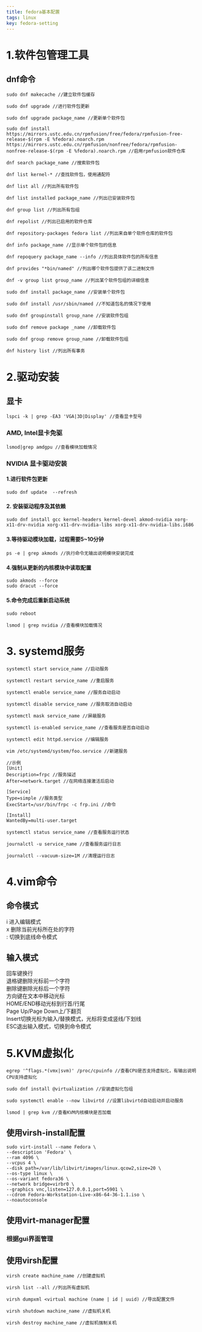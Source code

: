 ```yaml
---
title: fedora基本配置
tags: linux
key: fedora-setting 
---
```

# 1.软件包管理工具
## dnf命令
```
sudo dnf makecache //建立软件包缓存
```
```
sudo dnf upgrade //进行软件包更新
```
```
sudo dnf upgrade package_name //更新单个软件包
```
```
sudo dnf install https://mirrors.ustc.edu.cn/rpmfusion/free/fedora/rpmfusion-free-release-$(rpm -E %fedora).noarch.rpm https://mirrors.ustc.edu.cn/rpmfusion/nonfree/fedora/rpmfusion-nonfree-release-$(rpm -E %fedora).noarch.rpm //启用rpmfusion软件仓库
```
```
dnf search package_name //搜索软件包
```
```
dnf list kernel-* //查找软件包，使用通配符
```
```
dnf list all //列出所有软件包
```
```
dnf list installed package_name //列出已安装软件包
```
```
dnf group list //列出所有包组
```
```
dnf repolist //列出已启用的软件仓库
```
```
dnf repository-packages fedora list //列出来自单个软件仓库的软件包
```
```
dnf info package_name //显示单个软件包的信息
```
```
dnf repoquery package_name --info //列出具体软件包的所有信息
```
```
dnf provides "*bin/named" //列出哪个软件包提供了该二进制文件
```
```
dnf -v group list group_name //列出某个软件包组的详细信息
```
```
sudo dnf install package_name //安装单个软件包
```
```
sudo dnf install /usr/sbin/named //不知道包名的情况下使用
```
```
sudo dnf groupinstall group_nane //安装软件包组
```
```
sudo dnf remove package _name //卸载软件包
```
```
sudo dnf group remove group_name //卸载软件包组
```
```
dnf history list //列出所有事务
```
# 2.驱动安装
## 显卡
```
lspci -k | grep -EA3 'VGA|3D|Display' //查看显卡型号
```
### AMD, Intel显卡免驱
```
lsmod|grep amdgpu //查看模块加载情况
```
### NVIDIA 显卡驱动安装
#### 1.进行软件包更新
```
sudo dnf update  --refresh
```
#### 2. 安装驱动程序及其依赖
```
sudo dnf install gcc kernel-headers kernel-devel akmod-nvidia xorg-x11-drv-nvidia xorg-x11-drv-nvidia-libs xorg-x11-drv-nvidia-libs.i686
```
#### 3.等待驱动模块加载，过程需要5~10分钟
```
ps -e | grep akmods //执行命令无输出说明模块安装完成
```
#### 4.强制从更新的内核模块中读取配置
```
sudo akmods --force 
sudo dracut --force
```
#### 5.命令完成后重新启动系统
```
sudo reboot
```
```
lsmod | grep nvidia //查看模块加载情况
```
# 3. systemd服务
```
systemctl start service_name //启动服务
```
```
systemctl restart service_name //重启服务
```
```
systemctl enable service_name //服务自动启动
```
```
systemctl disable service_name //服务取消自动启动
```
```
systemctl mask service_name //屏蔽服务
```
```
systemctl is-enabled service_name //查看服务是否自动启动
```
```
systemctl edit httpd.service //编辑服务
```
```
vim /etc/systemd/system/foo.service //新建服务
```
```
//示例
[Unit]
Description=frpc //服务描述
After=network.target //在网络连接激活后启动

[Service]
Type=simple //服务类型
ExecStart=/usr/bin/frpc -c frp.ini //命令

[Install]
WantedBy=multi-user.target
```
```
systemctl status service_name //查看服务运行状态
```
```
journalctl -u service_name //查看服务运行日志
```
```
journalctl --vacuum-size=1M //清理运行日志
```
# 4.vim命令
## 命令模式  
i 进入编辑模式  
x 删除当前光标所在处的字符  
: 切换到底线命令模式  
## 输入模式
回车键换行  
退格键删除光标前一个字符  
删除键删除光标后一个字符  
方向键在文本中移动光标  
HOME/END移动光标到行首/行尾  
Page Up/Page Down上/下翻页  
Insert切换光标为输入/替换模式，光标将变成竖线/下划线  
ESC退出输入模式，切换到命令模式  

# 5.KVM虚拟化
```
egrep '^flags.*(vmx|svm)' /proc/cpuinfo //查看CPU是否支持虚拟化，有输出说明CPU支持虚拟化
```
```
sudo dnf install @virtualization //安装虚拟化包组
```
```
sudo systemctl enable --now libvirtd //设置libvirtd自动启动并启动服务
```
```
lsmod | grep kvm //查看KVM内核模块是否加载
```
## 使用virsh-install配置
```
sudo virt-install --name Fedora \
--description 'Fedora' \
--ram 4096 \
--vcpus 4 \
--disk path=/var/lib/libvirt/images/linux.qcow2,size=20 \
--os-type linux \
--os-variant fedora36 \
--network bridge=virbr0 \
--graphics vnc,listen=127.0.0.1,port=5901 \
--cdrom Fedora-Workstation-Live-x86-64-36-1.1.iso \
--noautoconsole
```
## 使用virt-manager配置
### 根据gui界面管理
## 使用virsh配置
```
virsh create machine_name //创建虚拟机
```
```
virsh list --all //列出所有虚拟机
```
```
virsh dumpxml <virtual machine (name | id | uuid) //导出配置文件
```
```
virsh shutdown machine_name //虚拟机关机
```
```
virsh destroy machine_name //虚拟机强制关机
```